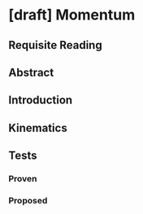 # [draft] Momentum

## Requisite Reading

## Abstract


## Introduction


## Kinematics


## Tests


### Proven


### Proposed
